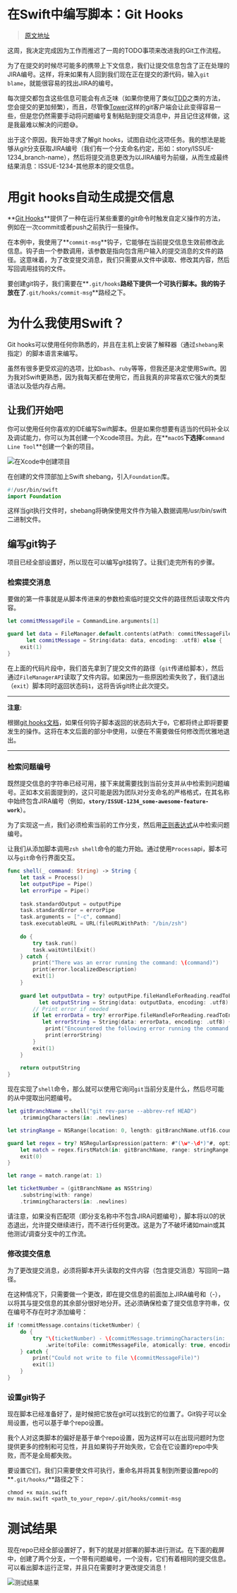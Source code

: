 # 在Swift中编写脚本：Git Hooks

> [原文地址](https://www.polpiella.dev/scripting-in-swift-git-hooks#retrieving-the-ticket-number)

这周，我决定完成因为工作而推迟了一周的TODO事项来改进我的Git工作流程。

为了在提交的时候尽可能多的携带上下文信息，我们让提交信息包含了正在处理的JIRA编号。这样，将来如果有人回到我们现在正在提交的源代码，输入`git blame`，就能很容易的找出JIRA的编号。

每次提交都包含这些信息可能会有点乏味（如果你使用了类似[TDD](https://en.wikipedia.org/wiki/Test-driven_development)之类的方法，您会提交的更加频繁），而且，尽管像[Tower](https://www.git-tower.com/mac)这样的git客户端会让此变得容易一些，但是您仍然需要手动将问题编号复制粘贴到提交消息中，并且记住这样做，这是我最难以解决的问题😅。

出于这个原因，我开始寻求了解git hooks，试图自动化这项任务。我的想法是能够从git分支获取JIRA编号（我们有一个分支命名约定，形如：story/ISSUE-1234_branch-name），然后将提交消息更改为以JIRA编号为前缀，从而生成最终结果消息：ISSUE-1234-其他原本的提交信息。



# 用git hooks自动生成提交信息

**[Git Hooks](https://git-scm.com/book/en/v2/Customizing-Git-Git-Hooks)**提供了一种在运行某些重要的git命令时触发自定义操作的方法，例如在一次commit或者push之前执行一些操作。

在本例中，我使用了**`commit-msg`**钩子，它能够在当前提交信息生效前修改此信息。钩子由一个参数调用，该参数是指向包含用户输入的提交消息的文件的路径。这意味着，为了改变提交消息，我们只需要从文件中读取、修改其内容，然后写回调用挂钩的文件。

要创建git钩子，我们需要在**`.git/hooks`**路经下提供一个可执行脚本。我的钩子放在了**`.git/hooks/commit-msg`**路经之下。



# 为什么我使用Swift？

Git hooks可以使用任何你熟悉的，并且在主机上安装了解释器（通过`shebang`来指定）的脚本语言来编写。

虽然有很多更受欢迎的选项，比如`bash`、`ruby`等等，但我还是决定使用Swift。因为我对Swift更熟悉，因为我每天都在使用它，而且我真的非常喜欢它强大的类型语法以及低内存占用。



## 让我们开始吧

你可以使用任何你喜欢的IDE编写Swift脚本。但是如果你想要有适当的代码补全以及调试能力，你可以为其创建一个Xcode项目。为此，在**`macOS`**下选择**`Command Line Tool`**创建一个新的项目。

![在Xcode中创建项目](Assets/xcode-new-project.png "在Xcode中创建项目")



在创建的文件顶部加上Swift shebang，引入`Foundation`库。

``` swift
#!/usr/bin/swift
import Foundation
```

这样当git执行文件时，shebang将确保使用文件作为输入数据调用/usr/bin/swift二进制文件。



## 编写git钩子

项目已经全部设置好，所以现在可以编写git挂钩了。让我们走完所有的步骤。



### 检索提交消息

要做的第一件事就是从脚本传进来的参数检索临时提交文件的路径然后读取文件内容。

```swift
let commitMessageFile = CommandLine.arguments[1]

guard let data = FileManager.default.contents(atPath: commitMessageFile),
      let commitMessage = String(data: data, encoding: .utf8) else {
    exit(1)
}
```

在上面的代码片段中，我们首先拿到了提交文件的路径（`git`传递给脚本），然后通过`FileManagerAPI`读取了文件内容。如果因为一些原因检索失败了，我们退出（`exit`）脚本同时返回状态码`1`，这将告诉git终止此次提交。

---
**注意:**

根据[git hooks文档](https://git-scm.com/book/en/v2/Customizing-Git-Git-Hooks)，如果任何钩子脚本返回的状态码大于`0`，它都将终止即将要要发生的操作。这将在本文后面的部分中使用，以便在不需要做任何修改而优雅地退出。

---

### 检索问题编号

既然提交信息的字符串已经可用，接下来就需要找到当前分支并从中检索到问题编号。正如本文前面提到的，这只可能是因为团队对分支命名的严格格式，在其名称中始终包含JIRA编号（例如，**`story/ISSUE-1234_some-awesome-feature-work`**）。

为了实现这一点，我们必须检索当前的工作分支，然后用[正则表达式](https://nshipster.com/swift-regular-expressions/)从中检索问题编号。

让我们从添加脚本调用`zsh shell`命令的能力开始。通过使用`Process`api，脚本可以与`git`命令行界面交互。

```swift
func shell(_ command: String) -> String {
    let task = Process()
    let outputPipe = Pipe()
    let errorPipe = Pipe()
    
    task.standardOutput = outputPipe
    task.standardError = errorPipe
    task.arguments = ["-c", command]
    task.executableURL = URL(fileURLWithPath: "/bin/zsh")
    
    do {
        try task.run()
        task.waitUntilExit()
    } catch {
        print("There was an error running the command: \(command)")
        print(error.localizedDescription)
        exit(1)
    }
    
    guard let outputData = try? outputPipe.fileHandleForReading.readToEnd(),
          let outputString = String(data: outputData, encoding: .utf8) else {
        // Print error if needed
        if let errorData = try? errorPipe.fileHandleForReading.readToEnd(),
           let errorString = String(data: errorData, encoding: .utf8) {
            print("Encountered the following error running the command:")
            print(errorString)
        }
        exit(1)
    }
    
    return outputString
}
```

现在实现了`shell`命令，那么就可以使用它询问`git`当前分支是什么，然后尽可能的从中提取出问题编号。

```swift
let gitBranchName = shell("git rev-parse --abbrev-ref HEAD")
    .trimmingCharacters(in: .newlines)

let stringRange = NSRange(location: 0, length: gitBranchName.utf16.count)

guard let regex = try? NSRegularExpression(pattern: #"(\w*-\d*)"#, options: .anchorsMatchLines),
    let match = regex.firstMatch(in: gitBranchName, range: stringRange) else {
    exit(0)
}

let range = match.range(at: 1)

let ticketNumber = (gitBranchName as NSString)
    .substring(with: range)
    .trimmingCharacters(in: .newlines)
```

请注意，如果没有匹配项（即分支名称中不包含JIRA问题编号），脚本将以0的状态退出，允许提交继续进行，而不进行任何更改。这是为了不破坏诸如main或其他测试/调查分支中的工作流。



### 修改提交信息

为了更改提交消息，必须将脚本开头读取的文件内容（包含提交消息）写回同一路径。

在这种情况下，只需要做一个更改，即在提交信息的前面加上JIRA编号和（-），以将其与提交信息的其余部分很好地分开。还必须确保检查了提交信息字符串，仅在编号不存在时才添加编号：

```swift
if !commitMessage.contains(ticketNumber) {
    do {
        try "\(ticketNumber) - \(commitMessage.trimmingCharacters(in: .newlines))"
            .write(toFile: commitMessageFile, atomically: true, encoding: .utf8)
    } catch {
        print("Could not write to file \(commitMessageFile)")
        exit(1)
    }
}
```



### 设置git钩子

现在脚本已经准备好了，是时候把它放在git可以找到它的位置了。Git钩子可以全局设置，也可以基于单个repo设置。

我个人对这类脚本的偏好是基于单个repo设置，因为这样可以在出现问题时为您提供更多的控制和可见性，并且如果钩子开始失败，它会在它设置的repo中失败，而不是全局都失败。

要设置它们，我们只需要使文件可执行，重命名并将其复制到所要设置repo的**`.git/hooks/`**路径之下：

```shell
chmod +x main.swift
mv main.swift <path_to_your_repo>/.git/hooks/commit-msg
```



# 测试结果

现在repo已经全部设置好了，剩下的就是对部署的脚本进行测试。在下面的截屏中，创建了两个分支，一个带有问题编号，一个没有，它们有着相同的提交信息。可以看出脚本运行正常，并且只在需要时才更改提交消息！

![测试结果](Assets/git-hook-output.png "测试结果")